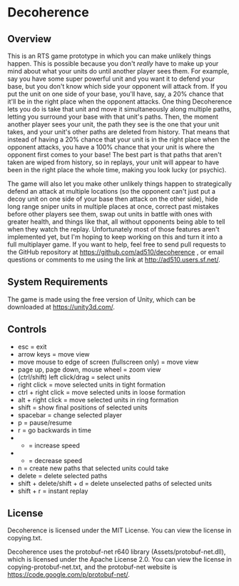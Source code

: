 Decoherence
===========

Overview
--------
This is an RTS game prototype in which you can make unlikely things happen. This is possible because you don't *really* have to make up your mind about what your units do until another player sees them. For example, say you have some super powerful unit and you want it to defend your base, but you don't know which side your opponent will attack from. If you put the unit on one side of your base, you'll have, say, a 20% chance that it'll be in the right place when the opponent attacks. One thing Decoherence lets you do is take that unit and move it simultaneously along multiple paths, letting you surround your base with that unit's paths. Then, the moment another player sees your unit, the path they see is the one that your unit takes, and your unit's other paths are deleted from history. That means that instead of having a 20% chance that your unit is in the right place when the opponent attacks, you have a 100% chance that your unit is where the opponent first comes to your base! The best part is that paths that aren't taken are wiped from history, so in replays, your unit will appear to have been in the right place the whole time, making you look lucky (or psychic).

The game will also let you make other unlikely things happen to strategically defend an attack at multiple locations (so the opponent can't just put a decoy unit on one side of your base then attack on the other side), hide long range sniper units in multiple places at once, correct past mistakes before other players see them, swap out units in battle with ones with greater health, and things like that, all without opponents being able to tell when they watch the replay. Unfortunately most of those features aren't implemented yet, but I'm hoping to keep working on this and turn it into a full multiplayer game. If you want to help, feel free to send pull requests to the GitHub repository at https://github.com/ad510/decoherence , or email questions or comments to me using the link at http://ad510.users.sf.net/.

System Requirements
-------------------
The game is made using the free version of Unity, which can be downloaded at https://unity3d.com/.

Controls
--------
- esc = exit
- arrow keys = move view
- move mouse to edge of screen (fullscreen only) = move view
- page up, page down, mouse wheel = zoom view
- (ctrl/shift) left click/drag = select units
- right click = move selected units in tight formation
- ctrl + right click = move selected units in loose formation
- alt + right click = move selected units in ring formation
- shift = show final positions of selected units
- spacebar = change selected player
- p = pause/resume
- r = go backwards in time
- + = increase speed
- - = decrease speed
- n = create new paths that selected units could take
- delete = delete selected paths
- shift + delete/shift + d = delete unselected paths of selected units
- shift + r = instant replay

License
-------
Decoherence is licensed under the MIT License. You can view the license in copying.txt.

Decoherence uses the protobuf-net r640 library (Assets/protobuf-net.dll), which is licensed under the Apache License 2.0. You can view the license in copying-protobuf-net.txt, and the protobuf-net website is https://code.google.com/p/protobuf-net/.
